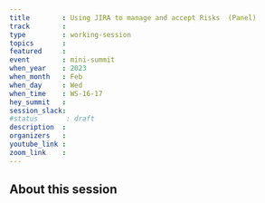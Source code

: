 ```yaml
---
title        : Using JIRA to manage and accept Risks  (Panel)
track        :
type         : working-session
topics       :
featured     :
event        : mini-summit
when_year    : 2023
when_month   : Feb
when_day     : Wed
when_time    : WS-16-17
hey_summit   : 
session_slack:
#status       : draft
description  :
organizers   :
youtube_link :
zoom_link    :
---
```


## About this session
